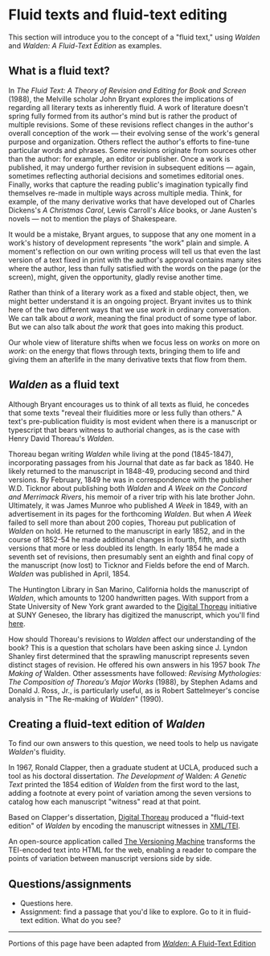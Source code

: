 # Fluid texts and fluid-text editing

This section will introduce you to the concept of a "fluid text," using *Walden* and *Walden: A Fluid-Text Edition* as examples. 

## What is a fluid text?

In *The Fluid Text: A Theory of Revision and Editing for Book and Screen* (1988), the Melville scholar John Bryant explores the implications of regarding all literary texts as inherently fluid. A work of literature doesn't spring fully formed from its author's mind but is rather the product of multiple revisions. Some of these  revisions reflect changes in the author's overall conception of the work — their evolving sense of the work's general purpose and organization. Others reflect the author's efforts to fine-tune particular words and phrases. Some revisions originate from sources other than the author: for example, an editor or publisher. Once a work is published, it may undergo further revision in subsequent editions — again, sometimes reflecting authorial decisions and sometimes editorial ones. Finally, works that capture the reading public's imagination typically find themselves re-made in multiple ways across multiple media. Think, for example, of the many derivative works that have developed out of Charles Dickens's *A Christmas Carol*, Lewis Carroll's *Alice* books, or Jane Austen's novels — not to mention the plays of Shakespeare.

It would be a mistake, Bryant argues, to suppose that any one moment in a work's history of development represents "the work" plain and simple. A moment's reflection on our own writing process will tell us that even the last version of a text fixed in print with the author's approval contains many sites where the author, less than fully satisfied with the words on the page (or the screen), might, given the opportunity, gladly revise another time.

Rather than think of a literary work as a fixed and stable object, then, we might better understand it is an ongoing project. Bryant invites us to think here of the two different ways that we use *work* in ordinary conversation. We can talk about *a work*, meaning the final product of some type of labor. But we can also talk about *the work* that goes into making this product.

Our whole view of literature shifts when we focus less on *works* on more on *work*: on the energy that flows through texts, bringing them to life and giving them an afterlife in the many derivative texts that flow from them.

## *Walden* as a fluid text

Although Bryant encourages us to think of all texts as fluid, he concedes that some texts "reveal their fluidities more or less fully than others." A text's pre-publication fluidity is most evident when there is a manuscript or typescript that bears witness to authorial changes, as is the case with Henry David Thoreau's *Walden*.

Thoreau began writing *Walden* while living at the pond (1845-1847), incorporating passages from his Journal that date as far back as 1840. He likely returned to the manuscript in 1848-49, producing second and third versions. By February, 1849 he was in correspondence with the publisher W.D. Ticknor about publishing both *Walden* and *A Week on the Concord and Merrimack Rivers*, his memoir of a river trip with his late brother John. Ultimately, it was James Munroe who published *A Week* in 1849, with an advertisement in its pages for the forthcoming *Walden*. But when *A Week* failed to sell more than about 200 copies, Thoreau put publication of *Walden* on hold. He returned to the manuscript in early 1852, and in the course of 1852-54 he made additional changes in fourth, fifth, and sixth versions that more or less doubled its length. In early 1854 he made a seventh set of revisions, then presumably sent an eighth and final copy of the manuscript (now lost) to Ticknor and Fields before the end of March. *Walden* was published in April, 1854.

The Huntington Library in San Marino, California holds the manuscript of *Walden*, which amounts to 1200 handwritten pages. With support from a State University of New York grant awarded to the [Digital Thoreau](https://digitalthoreau.org) initiative at SUNY Geneseo, the library has digitized the manuscript, which you'll find [here](https://cdm16003.contentdm.oclc.org/digital/collection/p16003coll16).

How should Thoreau's revisions to *Walden* affect our understanding of the book? This is a question that scholars have been asking since J. Lyndon Shanley first determined that the sprawling manuscript represents seven distinct stages of revision. He offered his own answers in his 1957 book *The Making of* Walden. Other assessments have followed: *Revising Mythologies: The Composition of Thoreau’s Major Works* (1988), by Stephen Adams and Donald J. Ross, Jr., is particularly useful, as is Robert Sattelmeyer's concise analysis in "The Re-making of *Walden*" (1990).

## Creating a fluid-text edition of *Walden*

To find our own answers to this question, we need tools to help us navigate *Walden*'s fluidity.

In 1967, Ronald Clapper, then a graduate student at UCLA, produced such a tool as his doctoral dissertation. *The Development of* Walden: *A Genetic Text* printed the 1854 edition of *Walden* from the first word to the last, adding a footnote at every point of variation among the seven versions to catalog how each manuscript "witness" read at that point.

Based on Clapper's dissertation, [Digital Thoreau](https://digitalthoreau.org) produced a "fluid-text edition" of *Walden* by encoding the manuscript witnesses in [XML/TEI](https://tei-c.org).

An open-source application called [The Versioning Machine](http://v-machine.org) transforms the TEI-encoded text into HTML for the web, enabling a reader to compare the points of variation between manuscript versions side by side.

## Questions/assignments

- Questions here.
- Assignment: find a passage that you'd like to explore. Go to it in fluid-text edition. What do you see?

----
Portions of this page have been adapted from [*Walden*: A Fluid-Text Edition](http://digitalthoreau.org/fluid-text-toc/)
